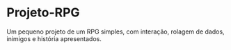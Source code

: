 # Projeto-RPG
 Um pequeno projeto de um RPG simples, com interação, rolagem de dados, inimigos e história apresentados.
